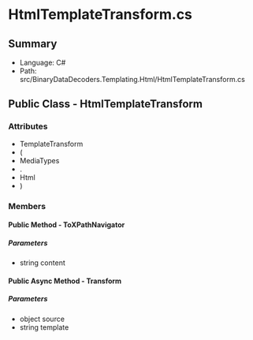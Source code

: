 ﻿# HtmlTemplateTransform.cs

## Summary

* Language: C#
* Path: src/BinaryDataDecoders.Templating.Html/HtmlTemplateTransform.cs

## Public Class - HtmlTemplateTransform

### Attributes

 - TemplateTransform
 - (
 - MediaTypes
 - .
 - Html
 - )

### Members

#### Public Method - ToXPathNavigator

#####  Parameters

 - string content 

#### Public Async Method - Transform

#####  Parameters

 - object source 
 - string template 

